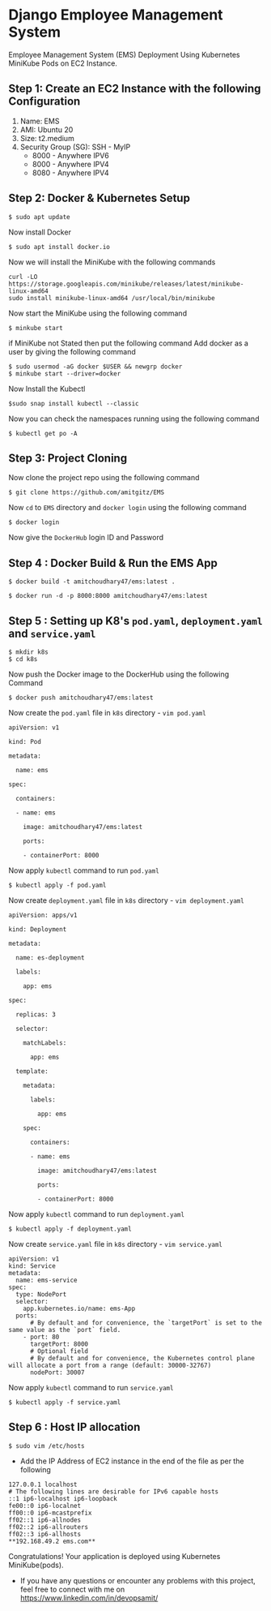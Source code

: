# Django Employee Management System
Employee Management System (EMS) Deployment Using Kubernetes MiniKube Pods on EC2 Instance.

## Step 1: Create an EC2 Instance with the following Configuration
1. Name: EMS
2. AMI: Ubuntu 20
3. Size: t2.medium
4. Security Group (SG):
  SSH - MyIP
    - 8000 - Anywhere IPV6
    - 8000 - Anywhere IPV4
    - 8080 - Anywhere IPV4

## Step 2: Docker & Kubernetes Setup
```
$ sudo apt update
```
Now install Docker
```
$ sudo apt install docker.io
```
Now we will install the MiniKube with the following commands
```
curl -LO https://storage.googleapis.com/minikube/releases/latest/minikube-linux-amd64
sudo install minikube-linux-amd64 /usr/local/bin/minikube
```
Now start the MiniKube using the following command
```
$ minkube start
```
if MiniKube not Stated then put the following command
Add docker as a user by giving the following command
```
$ sudo usermod -aG docker $USER && newgrp docker
$ minkube start --driver=docker
```
Now Install the Kubectl
```
$sudo snap install kubectl --classic
```
Now you can check the namespaces running using the following command
```
$ kubectl get po -A
```
## Step 3: Project Cloning
Now clone the project repo using the following command
```
$ git clone https://github.com/amitgitz/EMS
```
Now `cd` to `EMS` directory and `docker login` using the following command
```
$ docker login
```
Now give the `DockerHub` login ID and Password

## Step 4 : Docker Build & Run the EMS App
```
$ docker build -t amitchoudhary47/ems:latest .
```
```
$ docker run -d -p 8000:8000 amitchoudhary47/ems:latest
```
## Step 5 : Setting up K8's `pod.yaml`, `deployment.yaml` and `service.yaml`
```
$ mkdir k8s
$ cd k8s
```
Now push the Docker image to the DockerHub using the following Command
```
$ docker push amitchoudhary47/ems:latest
```
Now create the `pod.yaml` file in `k8s` directory - `vim pod.yaml`
```
apiVersion: v1

kind: Pod

metadata:

  name: ems

spec:

  containers:

  - name: ems

    image: amitchoudhary47/ems:latest

    ports:

    - containerPort: 8000

```
Now apply `kubectl` command to run `pod.yaml`
```
$ kubectl apply -f pod.yaml
```
Now create `deployment.yaml` file in `k8s` directory  - `vim deployment.yaml`
```
apiVersion: apps/v1

kind: Deployment

metadata:

  name: es-deployment

  labels:

    app: ems

spec:

  replicas: 3

  selector:

    matchLabels:

      app: ems

  template:

    metadata:

      labels:

        app: ems

    spec:

      containers:

      - name: ems

        image: amitchoudhary47/ems:latest

        ports:

        - containerPort: 8000

```
Now apply `kubectl` command to run `deployment.yaml`
```
$ kubectl apply -f deployment.yaml
```
Now create `service.yaml` file in `k8s` directory  - `vim service.yaml`
```
apiVersion: v1
kind: Service
metadata:
  name: ems-service
spec:
  type: NodePort
  selector:
    app.kubernetes.io/name: ems-App
  ports:
      # By default and for convenience, the `targetPort` is set to the same value as the `port` field.
    - port: 80
      targetPort: 8000
      # Optional field
      # By default and for convenience, the Kubernetes control plane will allocate a port from a range (default: 30000-32767)
      nodePort: 30007
```
Now apply `kubectl` command to run `service.yaml`
```
$ kubectl apply -f service.yaml
```

## Step 6 : Host IP allocation
```
$ sudo vim /etc/hosts
```
  - Add the IP Address of EC2 instance in the end of the file as per the following
  ```
  127.0.0.1 localhost
  # The following lines are desirable for IPv6 capable hosts
  ::1 ip6-localhost ip6-loopback
  fe00::0 ip6-localnet
  ff00::0 ip6-mcastprefix
  ff02::1 ip6-allnodes
  ff02::2 ip6-allrouters
  ff02::3 ip6-allhosts
  **192.168.49.2 ems.com**
 ``` 

Congratulations! Your application is deployed using Kubernetes MiniKube(pods).
 - If you have any questions or encounter any problems with this project, feel free to connect with me on https://www.linkedin.com/in/devopsamit/
